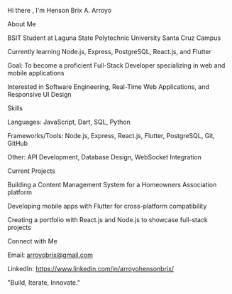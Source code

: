 Hi there , I'm Henson Brix A. Arroyo

About Me





BSIT Student at Laguna State Polytechnic University Santa Cruz Campus



Currently learning Node.js, Express, PostgreSQL, React.js, and Flutter



Goal: To become a proficient Full-Stack Developer specializing in web and mobile applications



Interested in Software Engineering, Real-Time Web Applications, and Responsive UI Design

Skills





Languages: JavaScript, Dart, SQL, Python



Frameworks/Tools: Node.js, Express, React.js, Flutter, PostgreSQL, Git, GitHub



Other: API Development, Database Design, WebSocket Integration

Current Projects





Building a Content Management System for a Homeowners Association platform



Developing mobile apps with Flutter for cross-platform compatibility



Creating a portfolio with React.js and Node.js to showcase full-stack projects

Connect with Me





Email: arroyobrix@gmail.com

LinkedIn: https://www.linkedin.com/in/arroyohensonbrix/




"Build, Iterate, Innovate."
